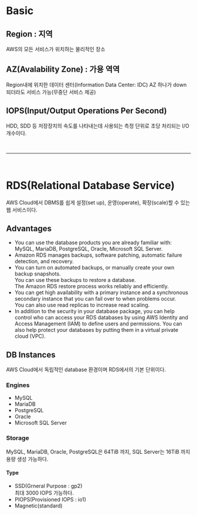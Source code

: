 # Basic
## Region : 지역
AWS의 모든 서비스가 위치하는 물리적인 장소

## AZ(Avalability Zone) : 가용 역역
Region내에 위치한 데이터 센터(Information Data Center: IDC) 
AZ 하나가 down 되더라도 서비스 가능(무중단 서비스 제공)  

## IOPS(Input/Output Operations Per Second)
HDD, SDD 등 저장장치의 속도를 나타내는데 사용되는 측정 단위로 초당 처리되는 I/O 개수이다.

</br>

---

</br>

# RDS(Relational Database Service)
AWS Cloud에서 DBMS를 쉽게 설정(set up), 운영(operate), 확장(scale)할 수 있는 웹 서비스이다.  

## Advantages
- You can use the database products you are already familiar with: MySQL, MariaDB, PostgreSQL, Oracle, Microsoft SQL Server.
- Amazon RDS manages backups, software patching, automatic failure detection, and recovery.
- You can turn on automated backups, or manually create your own backup snapshots.  
  You can use these backups to restore a database.  
  The Amazon RDS restore process works reliably and efficiently.
- You can get high availability with a primary instance and a synchronous secondary instance that you can fail over to when problems occur.  
  You can also use read replicas to increase read scaling.
- In addition to the security in your database package, you can help control who can access your RDS databases by using AWS Identity and Access Management (IAM) to define users and permissions. 
  You can also help protect your databases by putting them in a virtual private cloud (VPC).

## DB Instances
 AWS Cloud에서 독립적인 database 환경이며 RDS에서의 기본 단위이다.
 
### Engines
- MySQL
- MariaDB
- PostgreSQL
- Oracle
- Microsoft SQL Server

### Storage
MySQL, MariaDB, Oracle, PostgreSQL은 64TiB 까지, SQL Server는 16TiB 까지 용량 생성 가능하다.
#### Type
- SSD(Grneral Purpose : gp2)  
  최대 3000 IOPS 가능하다.  
- PIOPS(Provisioned IOPS : io1)
- Magnetic(standard)